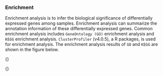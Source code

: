 ### Enrichment

Enrichment analysis is to infer the biological significance of differentially expressed genes among samples. Enrichment analysis can summarize the annotation information of these differentially expressed genes. Common enrichment analysis includes `GeneOntology (GO)` enrichment analysis and `KEGG` enrichment analysis. `ClusterProfiler` (v4.0.5), a R packages, is used for enrichment analysis. The enrichment analysis results of `GO` and `KEGG` are shown in the figure below.

{}

{}

